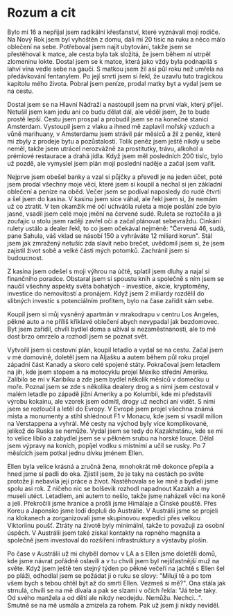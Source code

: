 # Rozum a cit

Bylo mi 16 a nepřijal jsem radikální křesťanství, které vyznávali moji rodiče. Na Nový Rok jsem byl vyhoštěn z domu, dali mi 20 tisíc na ruku a něco málo oblečení na sebe. Potřeboval jsem najít ubytování, takže jsem se přestěhoval k matce, ale cesta byla tak složitá, že jsem během ní utrpěl zlomeninu lokte. Dostal jsem se k matce, která jako vždy byla podnapilá s lahví vína vedle sebe na gauči. S matkou jsem žil asi půl roku než umřela na předávkování fentanylem. Po její smrti jsem si řekl, že uzavřu tuto tragickou kapitolu mého života. Pobral jsem peníze, prodal matky byt a vydal jsem se na cestu. 

Dostal jsem se na Hlavní Nádraží a nastoupil jsem na první vlak, který přijel. Netušil jsem kam jedu ani co budu dělat dál, ale věděl jsem, že to bude prostě lepší. Cestu jsem prospal a probudil jsem se na konečné stanici Amsterdam. Vystoupil jsem z vlaku a ihned mě zaplavil mořský vzduch a vůně marihuany, v Amsterdamu jsem strávil pár měsíců a žil z peněz, které mi zbyly z prodeje bytu a pozůstalostí. Tolik peněz jsem ještě nikdy u sebe neměl, takže jsem utrácel nerozvážně za prostitutky, trávu, alkohol a prémiové restaurace a drahá jídla. Když jsem měl posledních 200 tisíc, bylo už pozdě, ale vymyslel jsem plán mojí poslední naděje a začal jsem vařit.

Nejprve jsem obešel banky a vzal si půjčky a převedl je na jeden účet, poté jsem prodal všechny moje věci, které jsem si koupil a nechal si jen základní oblečení a peníze na oběd. Večer jsem se podíval naposledy do rudé čtvrti a šel jsem do kasina. V kasinu jsem sice váhal, ale řekl jsem si, že nemám už co ztratit. V ten okamžik mé oči uchvátila ruleta a moje poslání zde bylo jasné, vsadil jsem celé moje jmění na červené sudé. Ruleta se roztočila a já zoufajíc u stolu jsem raději zavřel oči a začal plánovat sebevraždu. Cinkání rulety ustálo a dealer řekl, to co jsem očekával nejméně: "Červená 46, sudá, pane Sahula, váš vklad se násobí 150 a vyhráváte 12 miliard korun". Stál jsem jak zmražený netušíc zda slavit nebo brečet, uvědomil jsem si, že jsem zajistil život sobě a velké části mých potomků. Zachránil jsem si budoucnost.

Z kasina jsem odešel s moji výhrou na účtě, splatil jsem dluhy a najal si finančního poradce. Obstaral jsem si spoustu knih a společně s ním jsem se naučil všechny aspekty světa bohatých - investice, akcie, kryptoměny, investice do nemovitostí a pronájem. Když jsem 2 miliardy rozdělil do slibných investic s potenciálním profitem, bylo na čase zařídit sám sebe. 

Koupil jsem si můj vysněný apartmán v mrakodrapu v centru Los Angeles, pěkné auto a ne příliš křiklavé oblečení abych nevypadal jak bezdomovec. Byt jsem zařídil, chvíli bydlel doma a užíval si nezaměstnanosti, ale to mě dost brzo omrzelo a rozhodl jsem se poznat svět. 

Vytvořil jsem si cestovní plán, koupil letadlo a vydal se na cestu. Začal jsem v mé domovině, doletěl jsem na Aljašku a autem během půl roku projel západní část Kanady a skoro celé spojené státy. Pokračoval jsem letadlem na jih, kde jsem stopem a na motocyklu projel Mexiko střední Ameriku. Zalíbilo se mi v Karibiku a zde jsem bydlel několik měsíců v domečku u moře. Poznal jsem se zde s několika dealery drog a s nimi jsem cestoval v malém letadle po západě jižní Ameriky a po Kolumbii, kde mi představili výrobu kokainu, ale vzorek jsem odmítl, drogy už nechci ani vidět. S nimi jsem se rozloučil a letěl do Evropy. V Evropě jsem projel všechna známá místa a monumenty a stihl shlédnout F1 v Monacu, kde jsem si vsadil milion na Verstappena a vyhrál. Mé cesty na východ byly více komplikované, jelikož do Ruska se nemůže. Vydal jsem se tedy do Kazakhstánu, kde se mi to velice líbilo a zabydlel jsem se v pěkném srubu na horské louce. Dělal jsem výpravy na koních, popíjel vodku s místními a učil se rusky. Po 7 měsících jsem potkal jednu dívku jménem Ellen. 

Ellen byla velice krásná a zručná žena, mnohokrát mě dokonce přepila a hned jsme si padli do oka. Zjistil jsem, že je taky na cestách po světe protože ji nebavila její práce a život. Nastěhovala se ke mně a bydleli jsme spolu asi rok. Z ničeho nic se bolševik rozhodl napadnout Kazakh a my museli utéct. Letadlem, ani autem to nešlo, takže jsme naházeli věci na koně a jeli. Překročili jsme hranice a prošli jsme Himálaje a Čínské pouště. Přes Koreu a Japonsko jsme lodí dopluli do Austrálie. V Austrálii jsme se projeli na klokanech a zorganizovali jsme skupinovou expedici přes velkou Viktoriinu poušť. Ztráty na životě byly minimální, takže to považuji za osobní úspěch. V Austrálii jsem také získal kontakty na ropného magnáta a společně jsem investoval do rozšíření infrastruktury a výstavby plošin.  

Po čase v Austrálii už mi chyběl domov v LA a s Ellen jsme doletěli domů, kde jsme návrat pořádně oslavili a v tu chvíli jsem byl nejšťastnější muž na světe. Když jsem ještě ten stejný týden po pěkné večeři na jachtě s Ellen šel po pláži, odhodlal jsem se požádat ji o ruku se slovy: "Miluji tě a po tom všem bych s tebou chtěl být až do smrti Ellen. Vezmeš si mě?". Ona stála jak strnulá, chvíli se na mě dívala a pak se slzami v očích řekla: "Já tebe taky. Od svého manžela a od dětí ale nikdy neodejdu. Nemůžu. Nechci...". Smutně se na mě usmála a zmizela za rohem. Pak už jsem ji nikdy neviděl.
